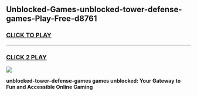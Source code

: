 
## Unblocked-Games-unblocked-tower-defense-games-Play-Free-d8761
<h3>
<a href="https://premium76.site?title=unblocked-tower-defense-games&ref=12A">CLICK TO PLAY</a></h3>
<hr>

<h3>
<a href="https://premium76.site?title=unblocked-tower-defense-games&ref=12A">CLICK 2 PLAY</a>
  
</h3>

<a href="https://premium76.site?title=unblocked-tower-defense-games&ref=12A"><img src="https://clearcache.store/games.png"></a>


**unblocked-tower-defense-games games unblocked: Your Gateway to Fun and Accessible Online Gaming**
